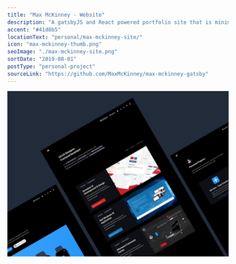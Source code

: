 ```yaml
---
title: "Max McKinney - Website"
description: "A gatsbyJS and React powered portfolio site that is minimal and fast."
accent: "#41d8b5"
locationText: "personal/max-mckinney-site/"
icon: "max-mckinney-thumb.png"
seoImage: "./max-mckinney-site.png"
sortDate: "2019-08-01"
postType: "personal-project"
sourceLink: "https://github.com/MaxMcKinney/max-mckinney-gatsby"
---
```


![Get Sum Image](max-mckinney-site.png)